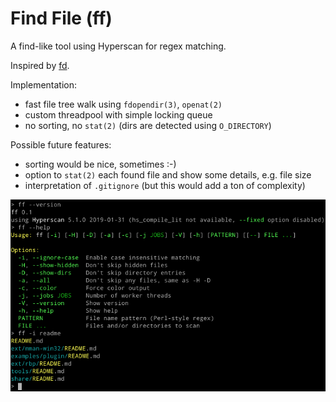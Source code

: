 Find File (ff)
==============

A find-like tool using Hyperscan for regex matching.

Inspired by [fd](https://github.com/sharkdp/fd).

Implementation:
- fast file tree walk using `fdopendir(3)`, `openat(2)`
- custom threadpool with simple locking queue
- no sorting, no `stat(2)` (dirs are detected using `O_DIRECTORY`)

Possible future features:
- sorting would be nice, sometimes :-)
- option to `stat(2)` each found file and show some details, e.g. file size
- interpretation of `.gitignore` (but this would add a ton of complexity)

![ff (screenshot)](screenshot.png)
